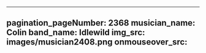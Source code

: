 ------
pagination_pageNumber: 2368
musician_name: Colin
band_name: Idlewild
img_src: images/musician2408.png
onmouseover_src: 
------